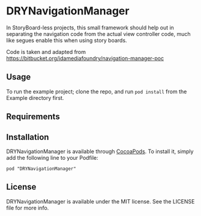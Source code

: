 # DRYNavigationManager

In StoryBoard-less projects, this small framework should help out in separating the navigation code from the actual view controller code, much like segues enable this when using story boards.

Code is taken and adapted from https://bitbucket.org/idamediafoundry/navigation-manager-poc

## Usage

To run the example project; clone the repo, and run `pod install` from the Example directory first.

## Requirements

## Installation

DRYNavigationManager is available through [CocoaPods](http://cocoapods.org). To install
it, simply add the following line to your Podfile:

    pod "DRYNavigationManager"

## License

DRYNavigationManager is available under the MIT license. See the LICENSE file for more info.
